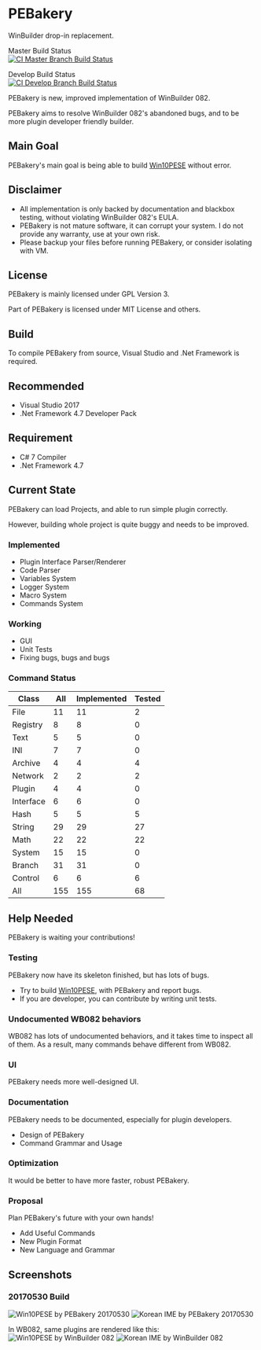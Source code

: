 # PEBakery

WinBuilder drop-in replacement.

Master Build Status  
[![CI Master Branch Build Status](https://ci.appveyor.com/api/projects/status/j3p0v26j7nky0bvu/branch/master?svg=true)](https://ci.appveyor.com/project/ied206/pebakery/branch/master)

Develop Build Status  
[![CI Develop Branch Build Status](https://ci.appveyor.com/api/projects/status/j3p0v26j7nky0bvu/branch/develop?svg=true)](https://ci.appveyor.com/project/ied206/pebakery/branch/develop)
 
PEBakery is new, improved implementation of WinBuilder 082.

PEBakery aims to resolve WinBuilder 082's abandoned bugs, and to be more plugin developer friendly builder.

## Main Goal

PEBakery's main goal is being able to build [Win10PESE](http://win10se.cwcodes.net/) without error.

## Disclaimer

- All implementation is only backed by documentation and blackbox testing, without violating WinBuilder 082's EULA.
- PEBakery is not mature software, it can corrupt your system. I do not provide any warranty, use at your own risk.
- Please backup your files before running PEBakery, or consider isolating with VM.

## License

PEBakery is mainly licensed under GPL Version 3.

Part of PEBakery is licensed under MIT License and others.

## Build

To compile PEBakery from source, Visual Studio and .Net Framework is required.

## Recommended

- Visual Studio 2017
- .Net Framework 4.7 Developer Pack

## Requirement

- C# 7 Compiler
- .Net Framework 4.7

## Current State

PEBakery can load Projects, and able to run simple plugin correctly.

However, building whole project is quite buggy and needs to be improved.

### Implemented

- Plugin Interface Parser/Renderer
- Code Parser
- Variables System
- Logger System
- Macro System
- Commands System

### Working

- GUI
- Unit Tests
- Fixing bugs, bugs and bugs

### Command Status

|   Class   | All | Implemented | Tested |
|-----------|-----|-------------|--------|
| File      | 11  | 11          | 2      |
| Registry  | 8   | 8           | 0      |
| Text      | 5   | 5           | 0      |
| INI       | 7   | 7           | 0      |
| Archive   | 4   | 4           | 4      |
| Network   | 2   | 2           | 2      |
| Plugin    | 4   | 4           | 0      |
| Interface | 6   | 6           | 0      |
| Hash      | 5   | 5           | 5      |
| String    | 29  | 29          | 27     |
| Math      | 22  | 22          | 22     |
| System    | 15  | 15          | 0      |
| Branch    | 31  | 31          | 0      |
| Control   | 6   | 6           | 6      |
| All       | 155 | 155         | 68     |

## Help Needed

PEBakery is waiting your contributions!

### Testing

PEBakery now have its skeleton finished, but has lots of bugs.

- Try to build [Win10PESE](http://win10se.cwcodes.net/), with PEBakery and report bugs.
- If you are developer, you can contribute by writing unit tests.

### Undocumented WB082 behaviors

WB082 has lots of undocumented behaviors, and it takes time to inspect all of them. As a result, many commands behave different from WB082.

### UI

PEBakery needs more well-designed UI.

### Documentation

PEBakery needs to be documented, especially for plugin developers.

- Design of PEBakery
- Command Grammar and Usage

### Optimization

It would be better to have more faster, robust PEBakery.

### Proposal

Plan PEBakery's future with your own hands!

- Add Useful Commands
- New Plugin Format
- New Language and Grammar

## Screenshots

### 20170530 Build

![Win10PESE by PEBakery 20170530](https://raw.githubusercontent.com/ied206/PEBakery/master/Image/PEBakery.png)
![Korean IME by PEBakery 20170530](https://raw.githubusercontent.com/ied206/PEBakery/master/Image/PEBakery-Korean_IME.png)

In WB082, same plugins are rendered like this:  
![Win10PESE by WinBuilder 082](https://raw.githubusercontent.com/ied206/PEBakery/master/Image/WB082.png)
![Korean IME by WinBuilder 082](https://raw.githubusercontent.com/ied206/PEBakery/master/Image/WB082-Korean_IME.png)
